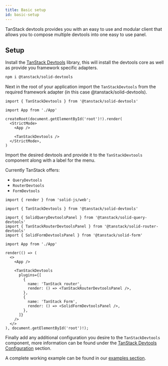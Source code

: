 ```yaml
---
title: Basic setup
id: basic-setup
---
```


TanStack devtools provides you with an easy to use and modular client that allows you to compose multiple devtools into one easy to use panel.

## Setup

Install the [TanStack Devtools](https://www.npmjs.com/package/@tanstack/solid-devtools) library, this will install the devtools core as well as provide you framework specific adapters.

```bash
npm i @tanstack/solid-devtools
```

Next in the root of your application import the `TanStackDevtools` from the required framework adapter (in this case @tanstack/solid-devtools).

```tsx
import { TanStackDevtools } from '@tanstack/solid-devtools'

import App from './App'

createRoot(document.getElementById('root')!).render(
  <StrictMode>
    <App />

    <TanStackDevtools />
  </StrictMode>,
)
```

Import the desired devtools and provide it to the `TanStackDevtools` component along with a label for the menu.

Currently TanStack offers:

- `QueryDevtools`
- `RouterDevtools`
- `FormDevtools`

```tsx
import { render } from 'solid-js/web';

import { TanStackDevtools } from '@tanstack/solid-devtools'

import { SolidQueryDevtoolsPanel } from '@tanstack/solid-query-devtools'
import { TanStackRouterDevtoolsPanel } from '@tanstack/solid-router-devtools'
import { SolidFormDevtoolsPanel } from '@tanstack/solid-form'

import App from './App'

render(() => (
  <>
    <App />

    <TanStackDevtools
      plugins={[
        {
          name: 'TanStack router',
          render: () => <TanStackRouterDevtoolsPanel />,
        },
        {
          name: 'TanStack Form',
          render: () => <SolidFormDevtoolsPanel />,
        },
      ]}
    />
  </>
), document.getElementById('root')!);
```

Finally add any additional configuration you desire to the `TanStackDevtools` component, more information can be found under the [TanStack Devtools Configuration](https://tanstack.com/devtools/) section.

A complete working example can be found in our [examples section](https://tanstack.com/devtools/latest/docs/framework/solid/examples).
